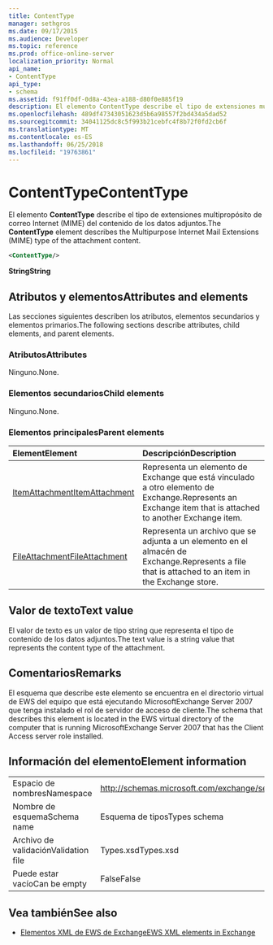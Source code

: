 ```yaml
---
title: ContentType
manager: sethgros
ms.date: 09/17/2015
ms.audience: Developer
ms.topic: reference
ms.prod: office-online-server
localization_priority: Normal
api_name:
- ContentType
api_type:
- schema
ms.assetid: f91ff0df-0d8a-43ea-a188-d80f0e885f19
description: El elemento ContentType describe el tipo de extensiones multipropósito de correo Internet (MIME) del contenido de los datos adjuntos.
ms.openlocfilehash: 489df47343051623d5b6a98557f2bd434a5dad52
ms.sourcegitcommit: 34041125dc8c5f993b21cebfc4f8b72f0fd2cb6f
ms.translationtype: MT
ms.contentlocale: es-ES
ms.lasthandoff: 06/25/2018
ms.locfileid: "19763861"
---
```

# <a name="contenttype"></a><span data-ttu-id="6e7f7-103">ContentType</span><span class="sxs-lookup"><span data-stu-id="6e7f7-103">ContentType</span></span>

<span data-ttu-id="6e7f7-104">El elemento **ContentType** describe el tipo de extensiones multipropósito de correo Internet (MIME) del contenido de los datos adjuntos.</span><span class="sxs-lookup"><span data-stu-id="6e7f7-104">The **ContentType** element describes the Multipurpose Internet Mail Extensions (MIME) type of the attachment content.</span></span> 
  
```xml
<ContentType/>
```

 <span data-ttu-id="6e7f7-105">**String**</span><span class="sxs-lookup"><span data-stu-id="6e7f7-105">**String**</span></span>
## <a name="attributes-and-elements"></a><span data-ttu-id="6e7f7-106">Atributos y elementos</span><span class="sxs-lookup"><span data-stu-id="6e7f7-106">Attributes and elements</span></span>

<span data-ttu-id="6e7f7-107">Las secciones siguientes describen los atributos, elementos secundarios y elementos primarios.</span><span class="sxs-lookup"><span data-stu-id="6e7f7-107">The following sections describe attributes, child elements, and parent elements.</span></span>
  
### <a name="attributes"></a><span data-ttu-id="6e7f7-108">Atributos</span><span class="sxs-lookup"><span data-stu-id="6e7f7-108">Attributes</span></span>

<span data-ttu-id="6e7f7-109">Ninguno.</span><span class="sxs-lookup"><span data-stu-id="6e7f7-109">None.</span></span>
  
### <a name="child-elements"></a><span data-ttu-id="6e7f7-110">Elementos secundarios</span><span class="sxs-lookup"><span data-stu-id="6e7f7-110">Child elements</span></span>

<span data-ttu-id="6e7f7-111">Ninguno.</span><span class="sxs-lookup"><span data-stu-id="6e7f7-111">None.</span></span>
  
### <a name="parent-elements"></a><span data-ttu-id="6e7f7-112">Elementos principales</span><span class="sxs-lookup"><span data-stu-id="6e7f7-112">Parent elements</span></span>

|<span data-ttu-id="6e7f7-113">**Element**</span><span class="sxs-lookup"><span data-stu-id="6e7f7-113">**Element**</span></span>|<span data-ttu-id="6e7f7-114">**Descripción**</span><span class="sxs-lookup"><span data-stu-id="6e7f7-114">**Description**</span></span>|
|:-----|:-----|
|[<span data-ttu-id="6e7f7-115">ItemAttachment</span><span class="sxs-lookup"><span data-stu-id="6e7f7-115">ItemAttachment</span></span>](itemattachment.md) <br/> |<span data-ttu-id="6e7f7-116">Representa un elemento de Exchange que está vinculado a otro elemento de Exchange.</span><span class="sxs-lookup"><span data-stu-id="6e7f7-116">Represents an Exchange item that is attached to another Exchange item.</span></span>  <br/> |
|[<span data-ttu-id="6e7f7-117">FileAttachment</span><span class="sxs-lookup"><span data-stu-id="6e7f7-117">FileAttachment</span></span>](fileattachment.md) <br/> |<span data-ttu-id="6e7f7-118">Representa un archivo que se adjunta a un elemento en el almacén de Exchange.</span><span class="sxs-lookup"><span data-stu-id="6e7f7-118">Represents a file that is attached to an item in the Exchange store.</span></span>  <br/> |
   
## <a name="text-value"></a><span data-ttu-id="6e7f7-119">Valor de texto</span><span class="sxs-lookup"><span data-stu-id="6e7f7-119">Text value</span></span>

<span data-ttu-id="6e7f7-120">El valor de texto es un valor de tipo string que representa el tipo de contenido de los datos adjuntos.</span><span class="sxs-lookup"><span data-stu-id="6e7f7-120">The text value is a string value that represents the content type of the attachment.</span></span>
  
## <a name="remarks"></a><span data-ttu-id="6e7f7-121">Comentarios</span><span class="sxs-lookup"><span data-stu-id="6e7f7-121">Remarks</span></span>

<span data-ttu-id="6e7f7-122">El esquema que describe este elemento se encuentra en el directorio virtual de EWS del equipo que está ejecutando MicrosoftExchange Server 2007 que tenga instalado el rol de servidor de acceso de cliente.</span><span class="sxs-lookup"><span data-stu-id="6e7f7-122">The schema that describes this element is located in the EWS virtual directory of the computer that is running MicrosoftExchange Server 2007 that has the Client Access server role installed.</span></span>
  
## <a name="element-information"></a><span data-ttu-id="6e7f7-123">Información del elemento</span><span class="sxs-lookup"><span data-stu-id="6e7f7-123">Element information</span></span>

|||
|:-----|:-----|
|<span data-ttu-id="6e7f7-124">Espacio de nombres</span><span class="sxs-lookup"><span data-stu-id="6e7f7-124">Namespace</span></span>  <br/> |http://schemas.microsoft.com/exchange/services/2006/types  <br/> |
|<span data-ttu-id="6e7f7-125">Nombre de esquema</span><span class="sxs-lookup"><span data-stu-id="6e7f7-125">Schema name</span></span>  <br/> |<span data-ttu-id="6e7f7-126">Esquema de tipos</span><span class="sxs-lookup"><span data-stu-id="6e7f7-126">Types schema</span></span>  <br/> |
|<span data-ttu-id="6e7f7-127">Archivo de validación</span><span class="sxs-lookup"><span data-stu-id="6e7f7-127">Validation file</span></span>  <br/> |<span data-ttu-id="6e7f7-128">Types.xsd</span><span class="sxs-lookup"><span data-stu-id="6e7f7-128">Types.xsd</span></span>  <br/> |
|<span data-ttu-id="6e7f7-129">Puede estar vacío</span><span class="sxs-lookup"><span data-stu-id="6e7f7-129">Can be empty</span></span>  <br/> |<span data-ttu-id="6e7f7-130">False</span><span class="sxs-lookup"><span data-stu-id="6e7f7-130">False</span></span>  <br/> |
   
## <a name="see-also"></a><span data-ttu-id="6e7f7-131">Vea también</span><span class="sxs-lookup"><span data-stu-id="6e7f7-131">See also</span></span>



- [<span data-ttu-id="6e7f7-132">Elementos XML de EWS de Exchange</span><span class="sxs-lookup"><span data-stu-id="6e7f7-132">EWS XML elements in Exchange</span></span>](ews-xml-elements-in-exchange.md)

